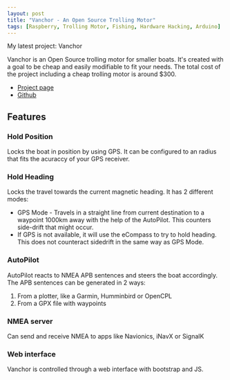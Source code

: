 ```yaml
---
layout: post
title: "Vanchor - An Open Source Trolling Motor"
tags: [Raspberry, Trolling Motor, Fishing, Hardware Hacking, Arduino]
---
```


My latest project: Vanchor

Vanchor is an Open Source trolling motor for smaller boats. It's created with a goal to be cheap and easily modifiable to fit your needs. The total cost of the project including a cheap trolling motor is around $300.

- [Project page](https://vanchor.org)
- [Github](https://github.com/AlexAsplund/Vanchor)

## Features

### Hold Position

Locks the boat in position by using GPS. It can be configured to an radius that fits the acuraccy of your GPS receiver.

### Hold Heading

Locks the travel towards the current magnetic heading. It has 2 different modes:

- GPS Mode - Travels in a straight line from current destination to a waypoint 1000km away with the help of the AutoPilot. This counters side-drift that might occur.
- If GPS is not available, it will use the eCompass to try to hold heading. This does not counteract sidedrift in the same way as GPS Mode.

### AutoPilot

AutoPilot reacts to NMEA APB sentences and steers the boat accordingly.
The APB sentences can be generated in 2 ways:

1. From a plotter, like a Garmin, Humminbird or OpenCPL
2. From a GPX file with waypoints

### NMEA server

Can send and receive NMEA to apps like Navionics, iNavX or SignalK

### Web interface

Vanchor is controlled through a web interface with bootstrap and JS.
